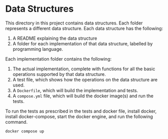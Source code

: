 # Data Structures

This directory in this project contains data structures.
Each folder represents a different data structure. 
Each data structure has the following:
1. A README explaining the data structure
2. A folder for each implementation of that data structure, labelled by 
programming language.

Each implementation folder contains the following:
1. The actual implementation, complete with functions for all the basic 
operations supported by that data structure.
2. A test file, which shows how the operations on the data structure 
are used.
3. A `Dockerfile`, which will build the implementation and tests.
4. A `compose.yml` file, which will build the docker image(s) and run the tests.

To run the tests as prescribed in the tests and docker file, install docker,
install docker-compose, start the docker engine, and run the following command.

```
docker compose up
```

